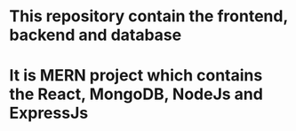 # This repository contain the frontend, backend and database
# It is MERN project which contains the React, MongoDB, NodeJs and ExpressJs
